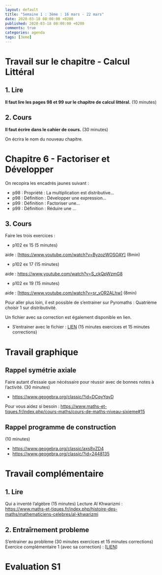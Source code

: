 ```yaml
---
layout: default
title: "Semaine 1 : 3ème : 16 mars - 22 mars"
date: 2020-03-18 08:00:00 +0200
published: 2020-03-18 08:00:00 +0200
comments: true
categories: agenda
tags: [3eme]
---
```



# Travail sur le chapitre - Calcul Littéral

## 1. Lire

**Il faut lire les pages 98 et 99 sur le chapitre de calcul littéral.** (10 minutes)

## 2. Cours

**Il faut écrire dans le cahier de cours.** (30 minutes)

On écrira le nom du nouveau chapitre.

# Chapitre 6 - Factoriser et Développer

On recopira les encadrés jaunes suivant :

* p98 : Propriété : La multiplication est distributive...
* p98 : Définition : Développer une expression...
* p99 : Définition : Factoriser une...
* p99 : Définition : Réduire une ...

## 3. Cours

Faire les trois exercices :

* p102 ex 15 (5 minutes)

aide : [https://www.youtube.com/watch?v=ByzozWOSOAY] (8min)

* p102 ex 17 (15 minutes)

aide : [https://www.youtube.com/watch?v=S_ckQpWzmG8 ](7min)

* p102 ex 19 (15 minutes)

aide : [https://www.youtube.com/watch?v=sr_vOR2ALhw] (8min)

Pour aller plus loin, il est possible de s’entrainer sur Pyromaths : Quatrième choisir 1 sur distributivité. 

Un fichier avec sa correction est également disponible en lien.


* S’entrainer avec le fichier : [LIEN](http://www.holomoprphe.fr/_data/doc/4eme/S1/4c1-entrainement-reduire.pdf) (15 minutes exercices et 15 minutes corrections)


# Travail graphique

## Rappel symétrie axiale


Faire autant d’essaie que nécéssaire pour réussir avec de bonnes notes à l’activité. (30 minutes)
* https://www.geogebra.org/classic/?id=DCqyYqvD

Pour vous aidez si besoin : https://www.maths-et-tiques.fr/index.php/cours-maths/cours-de-maths-niveau-sixieme#15

## Rappel programme de construction 

(10 minutes)

* https://www.geogebra.org/classic/axs8vZD4
* https://www.geogebra.org/classic/?id=2448135


# Travail complémentaire

## 1. Lire
Qui a inventé l’algèbre (15 minutes)
Lecture Al Khwarizmi : https://www.maths-et-tiques.fr/index.php/histoire-des-maths/mathematiciens-celebres/al-khwarizmi

## 2. Entraîrnement probleme

S’entrainer au problème (30 minutes exercices et 15 minutes corrections)
Exercice complémentaire 1 (avec sa correction) : [[LIEN](http://www.holomoprphe.fr/_data/doc/4eme/S1/4c1-exc.pdf)]


# Evaluation S1

